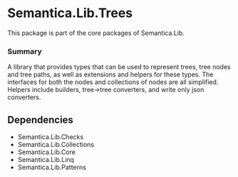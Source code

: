 # Semantica.Lib.Trees
This package is part of the core packages of Semantica.Lib.

### Summary

A library that provides types that can be used to represent trees, tree nodes and tree paths, as well as 
extensions and helpers for these types. The interfaces for both the nodes and collections of nodes are all
simplified. Helpers include builders, tree->tree converters, and write only json converters.     

## Dependencies

- Semantica.Lib.Checks
- Semantica.Lib.Collections
- Semantica.Lib.Core
- Semantica.Lib.Linq
- Semantica.Lib.Patterns
